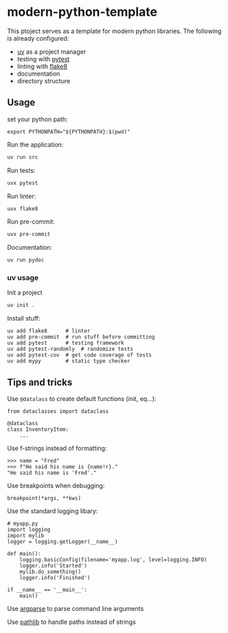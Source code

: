 # modern-python-template

This ptoject serves as a template for modern python libraries.
The following is already configured:
- [uv](https://docs.astral.sh/uv/) as a project manager
- testing with [pytest](https://docs.pytest.org/en/stable/)
- linting with [flake8](https://flake8.pycqa.org/en/latest/)
- documentation
- directory structure


## Usage

set your python path:
```
export PYTHONPATH="${PYTHONPATH}:$(pwd)"
```

Run the application:
```bash
uv run src
```

Run tests:
```bash
uvx pytest
```

Run linter:
```bash
uvx flake8
```

Run pre-commit:
```bash
uvx pre-commit
```

Documentation:
```bash
uv run pydoc
```

### uv usage
Init a project
```bash
uv init .
```
Install stuff:
```
uv add flake8      # linter
uv add pre-commit  # run stuff before committing
uv add pytest      # testing framework
uv add pytest-randomly  # randomize tests
uv add pytest-cov  # get code coverage of tests
uv add mypy        # static type checker
```

## Tips and tricks

Use `@datalass` to create default functions (init, eq...):
```python3
from dataclasses import dataclass

@dataclass
class InventoryItem:
    ...
```

Use f-strings instead of formatting:
```python3
>>> name = "Fred"
>>> f"He said his name is {name!r}."
"He said his name is 'Fred'."
```

Use breakpoints when debugging:
```python3
breakpoint(*args, **kws)
```

Use the standard logging libary:
```python3
# myapp.py
import logging
import mylib
logger = logging.getLogger(__name__)

def main():
    logging.basicConfig(filename='myapp.log', level=logging.INFO)
    logger.info('Started')
    mylib.do_something()
    logger.info('Finished')

if __name__ == '__main__':
    main()
```
Use [argparse](https://docs.python.org/3/library/argparse.html) to parse command line arguments

Use [pathlib](https://docs.python.org/3/library/pathlib.html) to handle paths instead of strings

